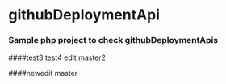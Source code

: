 # githubDeploymentApi
### Sample php project to check githubDeploymentApis



####test3
test4
edit master2

####newedit master
